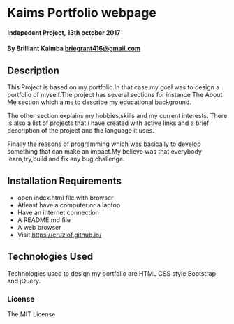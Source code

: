 # Kaims Portfolio webpage

#### Indepedent Project, 13th october 2017

#### By Brilliant Kaimba briegrant416@gmail.com

## Description
   
   This Project is based on my portfolio.In that case my goal was to design a portfolio of myself.The project has several sections for instance The About Me section which aims to describe my educational background.
   
   The other section explains my hobbies,skills and my current interests.
   There is also a list of projects that i have created with active links and a brief description of the project and the language it uses.
   
   Finally the reasons of programming which was basically to develop something that can make an impact.My believe was that everybody learn,try,build and fix any bug challenge.

## Installation Requirements
* open index.html file with browser
* Atleast have a computer or a laptop
* Have an internet connection
* A README.md file
* A web browser
* Visit https://cruzlof.github.io/

## Technologies Used
Technologies used to design my portfolio are HTML CSS style,Bootstrap and jQuery.

### License
The MIT License
